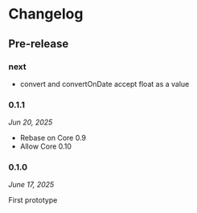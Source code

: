 # Changelog

## Pre-release

### next

* convert and convertOnDate accept float as a value

### 0.1.1

*Jun 20, 2025*

* Rebase on Core 0.9
* Allow Core 0.10

### 0.1.0

*June 17, 2025*

First prototype
